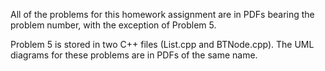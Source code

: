 All of the problems for this homework assignment are in PDFs bearing the
problem number, with the exception of Problem 5.

Problem 5 is stored in two C++ files (List.cpp and BTNode.cpp).
The UML diagrams for these problems are in PDFs of the same name.
